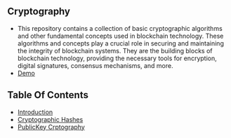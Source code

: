 ## Cryptography
- This repository contains a collection of basic cryptographic algorithms and other fundamental concepts used in blockchain technology. These algorithms and concepts play a crucial role in securing and maintaining the integrity of blockchain systems. They are the building blocks of blockchain technology, providing the necessary tools for encryption, digital signatures, consensus mechanisms, and more.
- [Demo](https://tools.superdatascience.com/blockchain/public-private-keys/keys)
  
## Table Of Contents 
- [Introduction](https://github.com/jitendragangwar123/Cryptography/tree/main/Introduction)
- [Cryptographic Hashes](https://github.com/jitendragangwar123/Cryptography/tree/main/CryptographicHashes)
- [PublicKey Crptography](https://github.com/jitendragangwar123/Cryptography/tree/main/PublicKeyCrptography)
